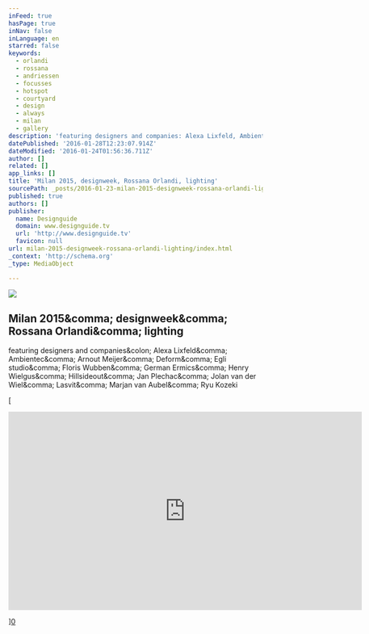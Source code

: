 ```yaml
---
inFeed: true
hasPage: true
inNav: false
inLanguage: en
starred: false
keywords:
  - orlandi
  - rossana
  - andriessen
  - focusses
  - hotspot
  - courtyard
  - design
  - always
  - milan
  - gallery
description: 'featuring designers and companies: Alexa Lixfeld, Ambientec, Arnout Meijer, Deform, Egli studio, Floris Wubben, German Ermics, Henry Wielgus, Hillsideout, Jan Plechac, Jolan van der Wiel, Lasvit, Marjan van Aubel, Ryu Kozeki'
datePublished: '2016-01-28T12:23:07.914Z'
dateModified: '2016-01-24T01:56:36.711Z'
author: []
related: []
app_links: []
title: 'Milan 2015, designweek, Rossana Orlandi, lighting'
sourcePath: _posts/2016-01-23-milan-2015-designweek-rossana-orlandi-lighting.md
published: true
authors: []
publisher:
  name: Designguide
  domain: www.designguide.tv
  url: 'http://www.designguide.tv'
  favicon: null
url: milan-2015-designweek-rossana-orlandi-lighting/index.html
_context: 'http://schema.org'
_type: MediaObject

---
```

![](https://the-grid-user-content.s3-us-west-2.amazonaws.com/a7ac3706-eef7-43d2-a898-57b284bab211.jpg)

<article style=""><h1>Milan 2015&amp;comma; designweek&amp;comma; Rossana Orlandi&amp;comma; lighting</h1><p>featuring designers and companies&amp;colon; Alexa Lixfeld&amp;comma; Ambientec&amp;comma; Arnout Meijer&amp;comma; Deform&amp;comma; Egli studio&amp;comma; Floris Wubben&amp;comma; German Ermics&amp;comma; Henry Wielgus&amp;comma; Hillsideout&amp;comma; Jan Plechac&amp;comma; Jolan van der Wiel&amp;comma; Lasvit&amp;comma; Marjan van Aubel&amp;comma; Ryu Kozeki</p></article>

[

<iframe src="https://player.vimeo.com/video/130113942?title=0&amp;byline=0&amp;portrait=0" width="700" height="393" frameborder="0" webkitallowfullscreen="webkitallowfullscreen" mozallowfullscreen="mozallowfullscreen" allowfullscreen="allowfullscreen" style=""></iframe>

][0]

[0]: https://www.youtube.com/watch?v=R_118tFJZB0&index=2&list=PLSM1HuwZomMjRjHtgi4tnt_M40lRFsvTK
